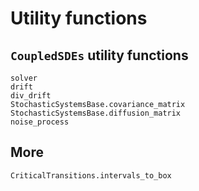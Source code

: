 # Utility functions

## `CoupledSDEs` utility functions

```@docs
solver
drift
div_drift
StochasticSystemsBase.covariance_matrix
StochasticSystemsBase.diffusion_matrix
noise_process
```

## More

```@docs
CriticalTransitions.intervals_to_box
```